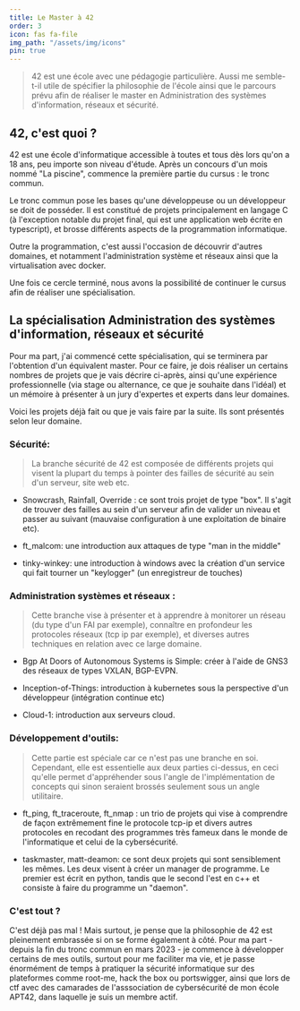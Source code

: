 ```yaml
---
title: Le Master à 42
order: 3
icon: fas fa-file
img_path: "/assets/img/icons"
pin: true
---
```


> 42 est une école avec une pédagogie particulière. Aussi me semble-t-il utile de spécifier la philosophie de l'école ainsi que le parcours prévu afin de réaliser le master en Administration des systèmes d'information, réseaux et sécurité.

## 42, c'est quoi ?

42 est une école d'informatique accessible à toutes et tous dès lors qu'on a 18 ans, peu importe son niveau d'étude. Après un concours d'un mois nommé "La piscine", commence la première partie du cursus : le tronc commun.

Le tronc commun pose les bases qu'une développeuse ou un développeur se doit de posséder. Il est constitué de projets principalement en langage C (à l'exception notable du projet final, qui est une application web écrite en typescript), et brosse différents aspects de la programmation informatique.

Outre la programmation, c'est aussi l'occasion de découvrir d'autres domaines, et notamment l'administration système et réseaux ainsi que la virtualisation avec docker.

Une fois ce cercle terminé, nous avons la possibilité de continuer le cursus afin de réaliser une spécialisation.


## La spécialisation Administration des systèmes d'information, réseaux et sécurité

Pour ma part, j'ai commencé cette spécialisation, qui se terminera par l'obtention d'un équivalent master. Pour ce faire, je dois réaliser un certains nombres de projets que je vais décrire ci-après, ainsi qu'une expérience professionnelle (via stage ou alternance, ce que je souhaite dans l'idéal) et un mémoire à présenter à un jury d'expertes et experts dans leur domaines.

Voici les projets déjà fait ou que je vais faire par la suite. Ils sont présentés selon leur domaine.

### Sécurité:
> La branche sécurité de 42 est composée de différents projets qui visent la plupart du
temps à pointer des failles de sécurité au sein d'un serveur, site web etc.

 - Snowcrash, Rainfall, Override : ce sont trois projet de type "box". Il s'agit
de trouver des failles au sein d'un serveur afin de valider un niveau et passer
au suivant (mauvaise configuration à une exploitation de binaire etc).

- ft_malcom: une introduction aux attaques de type "man in the middle"

- tinky-winkey: une introduction à windows avec la création d'un service qui fait
tourner un "keylogger" (un enregistreur de touches)

### Administration systèmes et réseaux :
> Cette branche vise à présenter et à apprendre à monitorer un réseau (du type d'un FAI par exemple), connaître en profondeur les protocoles réseaux (tcp ip par exemple), et diverses autres techniques en relation avec ce large domaine.

- Bgp At Doors of Autonomous Systems is Simple: créer à l'aide de GNS3 des réseaux de types VXLAN, BGP-EVPN.

- Inception-of-Things: introduction à kubernetes sous la perspective d'un développeur (intégration continue etc)

- Cloud-1: introduction aux serveurs cloud.

### Développement d'outils:
> Cette partie est spéciale car ce n'est pas une branche en soi. Cependant, elle est essentielle aux deux parties ci-dessus, en ceci qu'elle permet d'appréhender sous l'angle de l'implémentation de concepts qui sinon seraient brossés seulement sous un angle utilitaire.

- ft_ping, ft_traceroute, ft_nmap : un trio de projets qui vise à comprendre de façon extrêmement fine le protocole tcp-ip et divers autres protocoles en recodant des programmes très fameux dans le monde de l'informatique et celui de la cybersécurité.

- taskmaster, matt-deamon: ce sont deux projets qui sont sensiblement les mêmes. Les deux visent à créer un manager de programme. Le premier est écrit en python, tandis que le second l'est en c++ et consiste à faire du programme un "daemon".

### C'est tout ?

C'est déjà pas mal ! Mais surtout, je pense que la philosophie de 42 est pleinement embrassée si on se forme également à côté. Pour ma part - depuis la fin du tronc commun en mars 2023 - je commence à développer certains de mes outils, surtout pour me faciliter ma vie, et je passe énormément de temps à pratiquer la sécurité informatique sur des plateformes comme root-me, hack the box ou portswigger, ainsi que lors de ctf avec des camarades de l'asssociation de cybersécurité de mon école APT42, dans laquelle je suis un membre actif.
